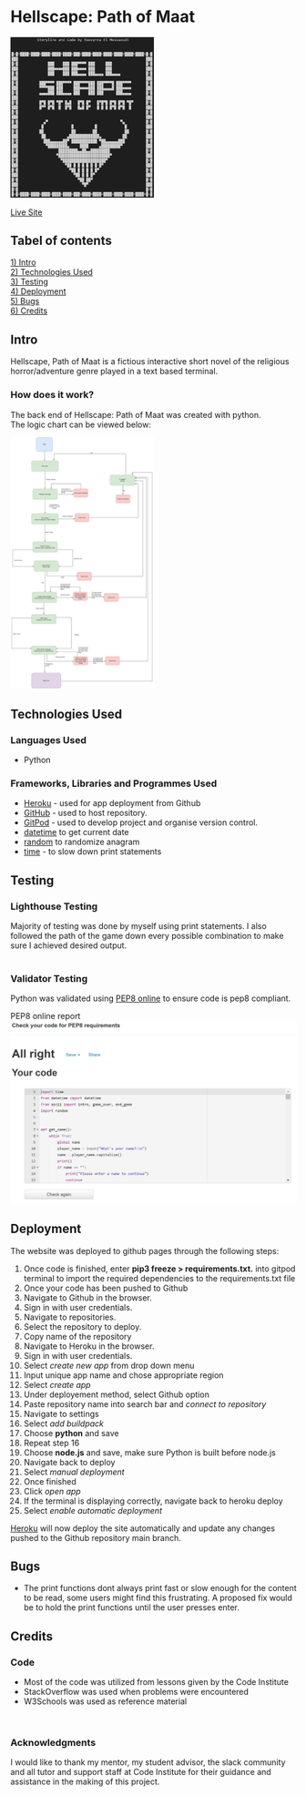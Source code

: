 # Hellscape: Path of Maat

<img src="images/hellscape_screenshot.JPG" alt="game intro" width="50%" height="50%">

<a href=https://hellscape-path-of-maat.herokuapp.com>Live Site</a>

## Tabel of contents
<a href="#intro">1) Intro</a><br>
<a href="#tech">2) Technologies Used</a><br>
<a href="#testing">3) Testing</a><br>
<a href="#deployment">4) Deployment</a><br>
<a href="#bugs">5) Bugs</a><br>
<a href="#credit">6) Credits</a><br>

<h2 id="intro">Intro</h2>

Hellscape, Path of Maat is a fictious interactive short novel of the religious horror/adventure genre played in a text based terminal.


<h3 id="overview4">How does it work?</h3>

The back end of Hellscape: Path of Maat was created with python.<br>
The logic chart can be viewed below: 

<img src="images/hellscape-project3.png" alt="game intro" width="50%" height="50%">


<br>
<h2 id="tech">Technologies Used</h2>
<h3>Languages Used</h3>
<ul>
<li>Python</li>
</ul>


<h3 id="tech2">Frameworks, Libraries and Programmes Used</h3> 
<ul>
<li><a href="https://www.heroku.com/" target="_blank">Heroku</a> - used for app deployment from Github</li>
<li><a href="https://github.com/" target="_blank">GitHub</a> - used to host repository.</li>
<li><a href="https://www.gitpod.io/" target="_blank">GitPod</a> - used to develop project and organise version control.</li>
<li><a href="https://docs.python.org/3/library/datetime.html#module-datetime" target="_blank">datetime</a> to get current date</li>
<li><a href="https://docs.python.org/3/library/random.html" target="_blank">random</a> to randomize anagram</li>
<li><a href="https://docs.python.org/3/library/time.html" target="_blank">time</a> - to slow down print statements</li>
</ul>


<h2 id="testing">Testing</h2>

<h3>Lighthouse Testing</h3>
Majority of testing was done by myself using print statements. I also followed the path of the game down every possible combination to make sure I achieved desired output.<br><br>

 


<h3>Validator Testing</h3>

Python was validated using [PEP8 online](http://pep8online.com/checkresult) to ensure code is pep8 compliant. 

 PEP8 online report
  ![Alt text](images/pep8.JPG)

<h2 id="deployment">Deployment</h2>

The website was deployed to github pages through the following steps:
<ol>
<li>Once code is finished, enter <strong>pip3 freeze > requirements.txt.</strong> into gitpod terminal to import the required dependencies to the requirements.txt file</li>
<li>Once your code has been pushed to Github</li>
<li>Navigate to Github in the browser.</li>
<li>Sign in with user credentials.</li>
<li>Navigate to repositories.</li>
<li>Select the repository to deploy.</li>
<li>Copy name of the repository</li>
<li>Navigate to Heroku in the browser.</li>
<li>Sign in with user credentials.</li>
<li>Select <em>create new app</em> from drop down menu</li>
<li>Input unique app name and chose appropriate region</li>
<li>Select <em>create app</em></li>
<li>Under deployement method, select Github option</li>
<li>Paste repository name into search bar and <em>connect to repository</em></li>
<li>Navigate to settings</li>
<li>Select <em>add buildpack</em></li>
<li>Choose <strong>python</strong> and save</li>
<li>Repeat step 16 </li>
<li>Choose <strong>node.js</strong> and save, make sure Python is built before node.js</li>
<li>Navigate back to deploy</li>
<li>Select <em>manual deployment</em></li>
<li>Once finished</li>
<li>Click <em>open app</em></li>
<li>If the terminal is displaying correctly, navigate back to heroku deploy</li>
<li>Select <em>enable automatic deployment</em></li>

</ol>



<a href="https://www.heroku.com/" target="_blank">Heroku</a> will now deploy the site automatically and update any changes pushed to the Github repository main branch.

<h2 id="bugs">Bugs</h2> 
<ul>
<li>The print functions dont always print fast or slow enough for the content to be read, some users might find this frustrating. A proposed fix would be to hold the print functions until the user presses enter.</li>

</ul>

<h2 id="credit1">Credits</h2> 
<h3 id="credit2">Code</h3>
<ul>
<li>Most of the code was utilized from lessons given by the Code Institute</li>
<li>StackOverflow was used when problems were encountered</li>
<li>W3Schools was used as reference material</li>
</ul>
<br>
<h3 id="credit4">Acknowledgments</h3>
I would like to thank my mentor, my student advisor, the slack community and all tutor and support staff at Code Institute for their guidance and assistance in the making of this project. 

